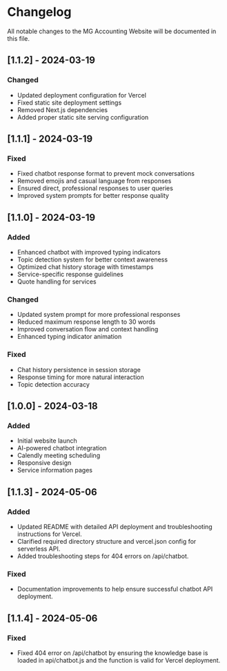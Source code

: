 # Changelog

All notable changes to the MG Accounting Website will be documented in this file.

## [1.1.2] - 2024-03-19

### Changed
- Updated deployment configuration for Vercel
- Fixed static site deployment settings
- Removed Next.js dependencies
- Added proper static site serving configuration

## [1.1.1] - 2024-03-19

### Fixed
- Fixed chatbot response format to prevent mock conversations
- Removed emojis and casual language from responses
- Ensured direct, professional responses to user queries
- Improved system prompts for better response quality

## [1.1.0] - 2024-03-19

### Added
- Enhanced chatbot with improved typing indicators
- Topic detection system for better context awareness
- Optimized chat history storage with timestamps
- Service-specific response guidelines
- Quote handling for services

### Changed
- Updated system prompt for more professional responses
- Reduced maximum response length to 30 words
- Improved conversation flow and context handling
- Enhanced typing indicator animation

### Fixed
- Chat history persistence in session storage
- Response timing for more natural interaction
- Topic detection accuracy

## [1.0.0] - 2024-03-18

### Added
- Initial website launch
- AI-powered chatbot integration
- Calendly meeting scheduling
- Responsive design
- Service information pages

## [1.1.3] - 2024-05-06

### Added
- Updated README with detailed API deployment and troubleshooting instructions for Vercel.
- Clarified required directory structure and vercel.json config for serverless API.
- Added troubleshooting steps for 404 errors on /api/chatbot.

### Fixed
- Documentation improvements to help ensure successful chatbot API deployment.

## [1.1.4] - 2024-05-06

### Fixed
- Fixed 404 error on /api/chatbot by ensuring the knowledge base is loaded in api/chatbot.js and the function is valid for Vercel deployment. 
